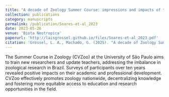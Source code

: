 ```yaml
---
title: "A decade of Zoology Summer Course: impressions and impacts of the first university extension course on Zoology in Brazil"
collection: publications
category: manuscripts
permalink: /publication/Soares-et-al_2023
date: 2023-05-26
venue: 'Biota Neotropica'
paperurl: 'http://laisgrossel.github.io/files/Soares-et-al_2023.pdf'
citation: 'Grossel, L. A., Machado, G. (2025). "A decade of Zoology Summer Course: impressions and impacts of the first university extension course on Zoology in Brazil" <i>Biota Neotropica</i> 23(2).'
---
```

The Summer Course in Zoology (CVZoo) at the University of São Paulo aims to train new researchers and update teachers, addressing the imbalance in zoological research in Brazil. Surveys of participants over ten years revealed positive impacts on their academic and professional development. CVZoo effectively promotes zoology nationwide, decentralizing knowledge and fostering more equitable access to education and research opportunities in the field.
